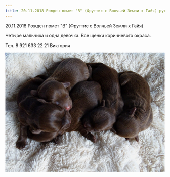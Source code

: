 ```yaml
---
title: 20.11.2018 Рожден помет "В" (Фруттис с Волчьей Земли x Гайя) русской цветной болонки
---
```


20.11.2018 Рожден помет "В" (Фруттис с Волчьей Земли x Гайя)

Четыре мальчика и одна девочка. Все щенки коричневого окраса.

Тел. 8 921 633 22 21 Виктория

![Щенки русской цветной болонки](/assets/photos/pomet-fruttis-gaya.jpg)

